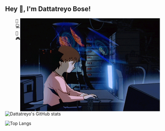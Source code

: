 ## Hey 👋, I'm Dattatreyo Bose!
<img src="https://github.com/Dattatreyo/Dattatreyo/blob/main/assets/lain.gif" alt="Lain" align="right" />
<pre>
    💼 B.Tech UG
    💻 Ml • Cloud • Neural Networks
    📖 Software architecture • Distributed systems
    🎮 Games • Anime • Code • Art • Manga
</pre>

![Dattatreyo's GitHub stats](https://readmestat-vubp.vercel.app/api?username=Dattatreyo&show_icons=true&theme=calm_pink)

![Top Langs](https://readmestat-vubp.vercel.app/api/top-langs/?username=Dattatreyo&layout=donut)